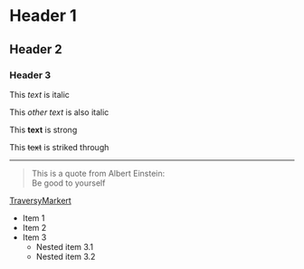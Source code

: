 <!--  Headings -->
# Header 1

## Header 2

### Header 3

<!-- Italics -->

This *text* is italic

This _other text_ is also italic

<!-- Strong -->

This **text** is strong  

<!-- Striked thru -->

This ~~text~~ is striked through  

---

<!-- Blockquote -->

> This is a quote from Albert Einstein:\
> Be good to yourself

<!-- link -->
[TraversyMarkert](https://traversymarket.com)

<!-- UL -->

* Item 1
* Item 2
* Item 3
  * Nested item 3.1
  * Nested item 3.2
